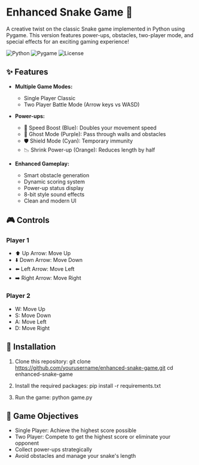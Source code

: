 # Enhanced Snake Game 🐍

A creative twist on the classic Snake game implemented in Python using Pygame. This version features power-ups, obstacles, two-player mode, and special effects for an exciting gaming experience!

![Python](https://img.shields.io/badge/python-3.x-blue.svg)
![Pygame](https://img.shields.io/badge/pygame-2.5.2-green.svg)
![License](https://img.shields.io/badge/license-MIT-blue.svg)

## ✨ Features

- **Multiple Game Modes:**
  - Single Player Classic
  - Two Player Battle Mode (Arrow keys vs WASD)

- **Power-ups:**
  - 🚀 Speed Boost (Blue): Doubles your movement speed
  - 👻 Ghost Mode (Purple): Pass through walls and obstacles
  - 🛡️ Shield Mode (Cyan): Temporary immunity
  - 📉 Shrink Power-up (Orange): Reduces length by half

- **Enhanced Gameplay:**
  - Smart obstacle generation
  - Dynamic scoring system
  - Power-up status display
  - 8-bit style sound effects
  - Clean and modern UI

## 🎮 Controls

### Player 1
- ⬆️ Up Arrow: Move Up
- ⬇️ Down Arrow: Move Down
- ⬅️ Left Arrow: Move Left
- ➡️ Right Arrow: Move Right

### Player 2
- W: Move Up
- S: Move Down
- A: Move Left
- D: Move Right

## 🚀 Installation

1. Clone this repository:
   git clone https://github.com/yourusername/enhanced-snake-game.git
   cd enhanced-snake-game

2. Install the required packages:
   pip install -r requirements.txt


3. Run the game:
   python game.py


## 🎯 Game Objectives

- Single Player: Achieve the highest score possible
- Two Player: Compete to get the highest score or eliminate your opponent
- Collect power-ups strategically
- Avoid obstacles and manage your snake's length

